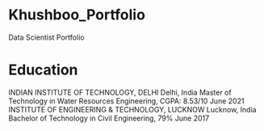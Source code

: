 # Khushboo_Portfolio
Data Scientist Portfolio

# Education
INDIAN INSTITUTE OF TECHNOLOGY, DELHI Delhi, India
Master of Technology in Water Resources Engineering, CGPA: 8.53/10 June 2021
INSTITUTE OF ENGINEERING & TECHNOLOGY, LUCKNOW Lucknow, India
Bachelor of Technology in Civil Engineering, 79% June 2017

